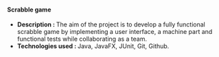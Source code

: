 <h4 align="left">Scrabble game</h4>
<p align="left">
  <ul>
    <li><b>Description : </b>The aim of the project is to develop a fully functional scrabble game by implementing a user interface, a machine part and functional tests while collaborating as a team.</li>
    <li><b>Technologies used : </b>Java, JavaFX, JUnit, Git, Github.</li>
  </ul>
</p>
